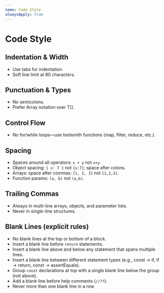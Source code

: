 ```yaml
---
name: Code Style
alwaysApply: true
---
```


# Code Style

## Indentation & Width
- Use tabs for indentation.
- Soft line limit at 80 characters.

## Punctuation & Types
- No semicolons.
- Prefer Array<T> notation over T[].

## Control Flow
- No for/while loops—use toolsmith functions (map, filter, reduce, etc.).

## Spacing
- Spaces around all operators: `x + y` not `x+y`.
- Object spacing: `{ x: 7 }` not `{x:7}`; space after colons.
- Arrays: space after commas: `[1, 2, 3]` not `[1,2,3]`.
- Function params: `(a, b)` not `(a,b)`.

## Trailing Commas
- Always in multi-line arrays, objects, and parameter lists.
- Never in single-line structures.

## Blank Lines (explicit rules)
- No blank lines at the top or bottom of a block.
- Insert a blank line before `return` statements.
- Insert a blank line above and below any statement that spans multiple lines.
- Insert a blank line between different statement types (e.g., const → if, if → return, const → assertEquals).
- Group `const` declarations at top with a single blank line below the group (not above).
- Add a blank line before help comments (`//??`).
- Never more than one blank line in a row.
